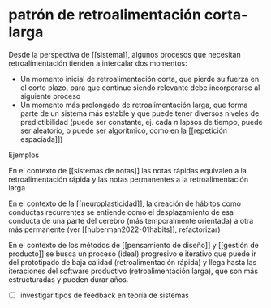 # patrón de retroalimentación corta-larga
Desde la perspectiva de [[sistema]], algunos procesos que necesitan retroalimentación tienden a intercalar dos momentos:

- Un momento inicial de retroalimentación corta, que pierde su fuerza en el corto plazo, para que continue siendo relevante debe incorporarse al siguiente proceso
- Un momento más prolongado de retroalimentación larga, que forma parte de un sistema más estable y que puede tener diversos niveles de predictibilidad (puede ser constante, ej. cada *n* lapsos de tiempo, puede ser aleatorio, o puede ser algorítmico, como en la [[repetición espaciada]])

Ejemplos

En el contexto de [[sistemas de notas]] las notas rápidas equivalen a la retroalimentación rápida y las 
notas permanentes a la retroalimentación larga

En el contexto de la [[neuroplasticidad]], la creación de hábitos como conductas recurrentes se entiende como el desplazamiento de esa conducta de una parte del cerebro (más temporalmente orientada) a otra más permanente (ver [[huberman2022-01habits]], refactorizar)

En el contexto de los métodos de [[pensamiento de diseño]] y [[gestión de producto]] se busca un proceso (ideal) progresivo e iterativo que puede ir del prototipado de baja calidad (retroalimentación rápida) y llega hasta las iteraciones del software productivo (retroalimentación larga), que son más estructuradas y pueden durar años.


- [ ] investigar tipos de feedback en teoría de sistemas
